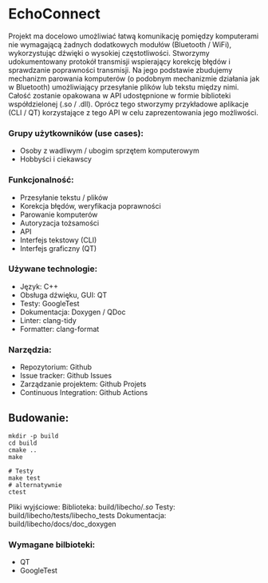 # EchoConnect

Projekt ma docelowo umożliwiać łatwą komunikację pomiędzy komputerami nie wymagającą żadnych dodatkowych modułów (Bluetooth / WiFi), wykorzystując dźwięki o wysokiej częstotliwości. Stworzymy udokumentowany protokół transmisji wspierający korekcję błędów i sprawdzanie poprawności transmisji. Na jego podstawie zbudujemy mechanizm parowania komputerów (o podobnym mechanizmie działania jak w Bluetooth) umożliwiający przesyłanie plików lub tekstu między nimi. Całość zostanie opakowana w API udostępnione w formie biblioteki współdzielonej (.so / .dll). Oprócz tego stworzymy przykładowe aplikacje (CLI / QT) korzystające z tego API w celu zaprezentowania jego możliwości.


### Grupy użytkowników (use cases):
-   Osoby z wadliwym / ubogim sprzętem komputerowym
-   Hobbyści i ciekawscy

### Funkcjonalność:
-   Przesyłanie tekstu / plików
-   Korekcja błędów, weryfikacja poprawności
-   Parowanie komputerów
-   Autoryzacja tożsamości
-   API
-   Interfejs tekstowy (CLI)
-   Interfejs graficzny (QT)

### Używane technologie:
-   Język: C++
-   Obsługa dźwięku, GUI: QT
-   Testy: GoogleTest
-   Dokumentacja: Doxygen / QDoc
-   Linter: clang-tidy
-   Formatter: clang-format

### Narzędzia:
-   Repozytorium: Github
-   Issue tracker: Github Issues
-   Zarządzanie projektem: Github Projets
-   Continuous Integration: Github Actions


## Budowanie:
```shell script
mkdir -p build
cd build
cmake ..
make

# Testy
make test
# alternatywnie
ctest
```

Pliki wyjściowe:
Biblioteka: build/libecho/*.so*
Testy: build/libecho/tests/libecho_tests
Dokumentacja: build/libecho/docs/doc_doxygen

### Wymagane bilbioteki:
- QT
- GoogleTest
